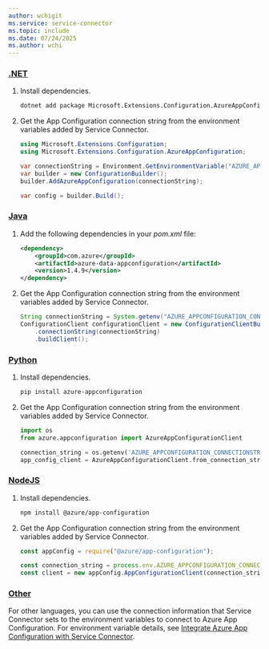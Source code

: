```yaml
---
author: wchigit
ms.service: service-connector
ms.topic: include
ms.date: 07/24/2025
ms.author: wchi
---
```


### [.NET](#tab/dotnet)

1. Install dependencies.

    ```bash
    dotnet add package Microsoft.Extensions.Configuration.AzureAppConfiguration
    ```

1. Get the App Configuration connection string from the environment variables added by Service Connector.
    
    ```csharp
    using Microsoft.Extensions.Configuration;
    using Microsoft.Extensions.Configuration.AzureAppConfiguration;
    
    var connectionString = Environment.GetEnvironmentVariable("AZURE_APPCONFIGURATION_CONNECTIONSTRING");
    var builder = new ConfigurationBuilder();
    builder.AddAzureAppConfiguration(connectionString);

    var config = builder.Build();
    ```
    
### [Java](#tab/java)

1. Add the following dependencies in your *pom.xml* file:

    ```xml
    <dependency>
        <groupId>com.azure</groupId>
        <artifactId>azure-data-appconfiguration</artifactId>
        <version>1.4.9</version>
    </dependency>
    ```

1. Get the App Configuration connection string from the environment variables added by Service Connector.

    ```java
    String connectionString = System.getenv("AZURE_APPCONFIGURATION_CONNECTIONSTRING");
    ConfigurationClient configurationClient = new ConfigurationClientBuilder()
        .connectionString(connectionString)
        .buildClient();
    ```

### [Python](#tab/python)

1. Install dependencies.

    ```bash
    pip install azure-appconfiguration
    ```

1. Get the App Configuration connection string from the environment variables added by Service Connector.

    ```python
    import os
    from azure.appconfiguration import AzureAppConfigurationClient
    
    connection_string = os.getenv('AZURE_APPCONFIGURATION_CONNECTIONSTRING')
    app_config_client = AzureAppConfigurationClient.from_connection_string(connection_string)
    ```

### [NodeJS](#tab/nodejs)

1. Install dependencies.

    ```bash
    npm install @azure/app-configuration
    ```

1. Get the App Configuration connection string from the environment variables added by Service Connector.
    
    ```javascript
    const appConfig = require("@azure/app-configuration");

    const connection_string = process.env.AZURE_APPCONFIGURATION_CONNECTIONSTRING;
    const client = new appConfig.AppConfigurationClient(connection_string);
    ```

### [Other](#tab/none)
For other languages, you can use the connection information that Service Connector sets to the environment variables to connect to Azure App Configuration. For environment variable details, see [Integrate Azure App Configuration with Service Connector](../how-to-integrate-app-configuration.md).